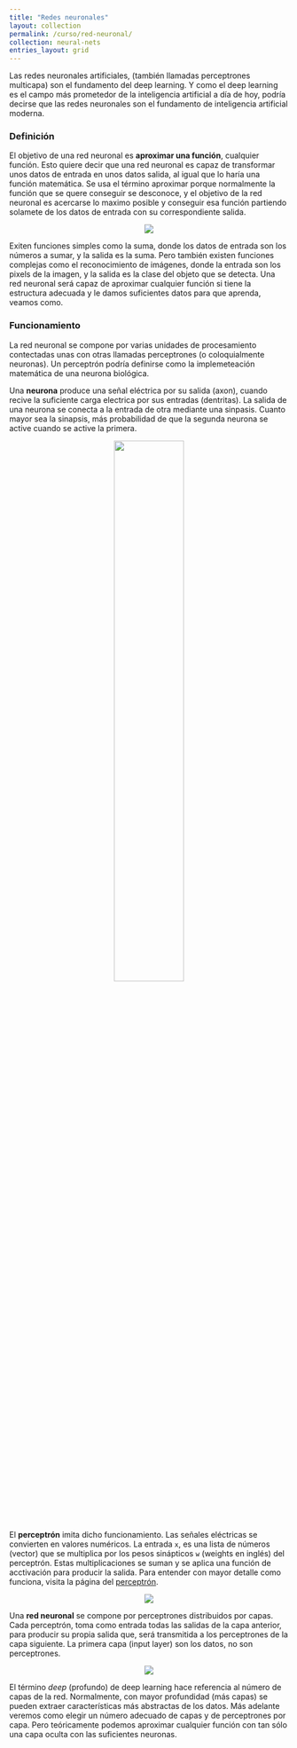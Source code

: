 ```yaml
---
title: "Redes neuronales"
layout: collection
permalink: /curso/red-neuronal/
collection: neural-nets
entries_layout: grid
---
```



Las redes neuronales artificiales, (también llamadas perceptrones multicapa) son el fundamento del deep learning.
Y como el deep learning es el campo más prometedor de la inteligencia artificial a día de hoy,
podría decirse que las redes neuronales son el fundamento de inteligencia artificial moderna.

### Definición
El objetivo de una red neuronal es **aproximar una función**, cualquier función.
Esto quiere decir que una red neuronal es capaz de transformar unos datos de entrada en unos datos salida,
al igual que lo haría una función matemática.
Se usa el término aproximar porque normalmente la función que se quere conseguir se desconoce,
y el objetivo de la red neuronal es acercarse lo maximo posible y conseguir esa función
partiendo solamete de los datos de entrada con su correspondiente salida.

<p align="center"><img src ="https://upload.wikimedia.org/wikipedia/commons/thumb/3/3b/Function_machine2.svg/220px-Function_machine2.svg.png" /></p>

Exiten funciones simples como la suma, donde los datos de entrada son los números a sumar, y la salida es la suma.
Pero también existen funciones complejas como el reconocimiento de imágenes, donde la entrada son los pixels de la imagen,
y la salida es la clase del objeto que se detecta. Una red neuronal será capaz de aproximar cualquier función
si tiene la estructura adecuada y le damos suficientes datos para que aprenda, veamos como.

### Funcionamiento

La red neuronal se compone por varias unidades de procesamiento contectadas unas con otras llamadas perceptrones (o coloquialmente neuronas).
Un perceptrón podría definirse como la implemeteación matemática de una neurona biológica.

Una **neurona** produce una señal eléctrica por su salida (axon), cuando recive  la suficiente carga electrica por sus entradas (dentritas).
La salida de una neurona se conecta a la entrada de otra mediante una sinpasis.
Cuanto mayor sea la sinapsis, más probabilidad de que la segunda neurona se active cuando se active la primera.

<p align="center"><img width="50%" src ="http://web.cs.ucla.edu/~forns/assets/images/spring-2014/cs-161/week-10/neural-1.PNG" /></p>

El **perceptrón** imita dicho funcionamiento. Las señales eléctricas se convierten en valores numéricos.
La entrada `x`, es una lista de números (vector) que se multiplica por los pesos sinápticos `w` (weights en inglés) del perceptrón.
Estas multiplicaciones se suman y se aplica una función de acctivación para producir la salida.
Para entender con mayor detalle como funciona, visita la página del [perceptrón](/teoría/modelos/perceptron.md).

<p align="center"><img src=https://upload.wikimedia.org/wikipedia/commons/thumb/b/b0/Perceptr%C3%B3n_5_unidades.svg/400px-Perceptr%C3%B3n_5_unidades.svg.png /></p>

Una **red neuronal** se compone por perceptrones distribuidos por capas.
Cada perceptrón, toma como entrada todas las salidas de la capa anterior,
para producir su propia salida que, será transmitida a los perceptrones de la capa siguiente.
La primera capa (input layer) son los datos, no son perceptrones. 

<p align="center"><img src=http://www.cs.us.es/~fsancho/images/2017-02/neuralnetwork.png /></p>

El término *deep* (profundo) de deep learning hace referencia al número de capas de la red.
Normalmente, con mayor profundidad (más capas) se pueden extraer características más abstractas de los datos.
Más adelante veremos como elegir un número adecuado de capas y de perceptrones por capa.
Pero teóricamente podemos aproximar cualquier función con tan sólo una capa oculta con las suficientes neuronas.
